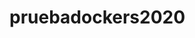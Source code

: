 # pruebadockers2020


<!DOCTYPE html>
<html lang="en">
<head>
	<meta charset="UTF-8">
	<title>Document</title>
	<script src="jquery-2.1.1.min.js"></script>
	<!--<script src="http://ajax.googleapis.com/ajax/libs/jquery/2.1.1/jquery.min.js"></script>-->
	<script>
		jQuery(document).ready(function() {
			alert("Hola mundo");
		});
		$(document).ready(function() {
			alert("Nos vemos mundo!");			
		});
	</script>
</head>
<body>
</body>
</html>
